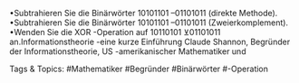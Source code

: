 •Subtrahieren Sie die Binärwörter 10101101 –01101011 (direkte Methode).
•Subtrahieren Sie die Binärwörter 10101101 –01101011 (Zweierkomplement).
•Wenden Sie die XOR -Operation auf 10110101 ⊻01101011 an.Informationstheorie
-eine kurze Einführung
Claude Shannon, Begründer der Informationstheorie, US -amerikanischer Mathematiker und 

   Tags & Topics:
   #Mathematiker
   #Begründer
   #Binärwörter
   #-Operation